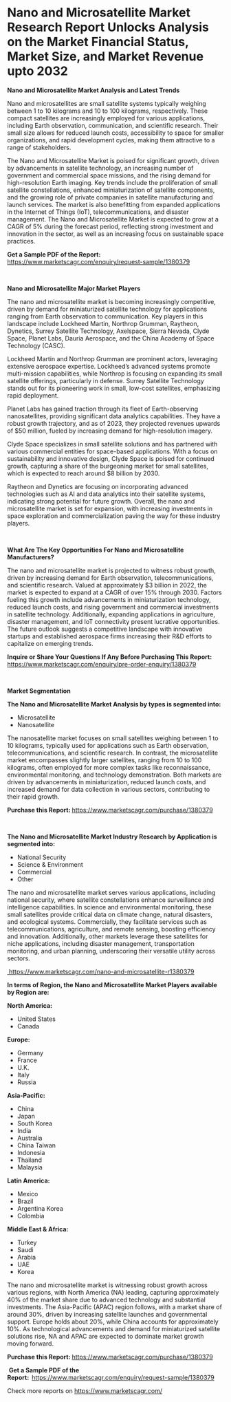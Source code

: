<p><h1>Nano and Microsatellite Market Research Report Unlocks Analysis on the Market Financial Status, Market Size, and Market Revenue upto 2032</h1></p><p><strong>Nano and Microsatellite Market Analysis and Latest Trends</strong></p>
<p><p>Nano and microsatellites are small satellite systems typically weighing between 1 to 10 kilograms and 10 to 100 kilograms, respectively. These compact satellites are increasingly employed for various applications, including Earth observation, communication, and scientific research. Their small size allows for reduced launch costs, accessibility to space for smaller organizations, and rapid development cycles, making them attractive to a range of stakeholders.</p><p>The Nano and Microsatellite Market is poised for significant growth, driven by advancements in satellite technology, an increasing number of government and commercial space missions, and the rising demand for high-resolution Earth imaging. Key trends include the proliferation of small satellite constellations, enhanced miniaturization of satellite components, and the growing role of private companies in satellite manufacturing and launch services. The market is also benefitting from expanded applications in the Internet of Things (IoT), telecommunications, and disaster management. The Nano and Microsatellite Market is expected to grow at a CAGR of 5% during the forecast period, reflecting strong investment and innovation in the sector, as well as an increasing focus on sustainable space practices.</p></p>
<p><strong>Get a Sample PDF of the Report:&nbsp;</strong> <a href="https://www.marketscagr.com/enquiry/request-sample/1380379?utm_campaign=3115&utm_medium=2&utm_source=Github&utm_content=ia&utm_term=11042025&utm_id=nano-and-microsatellite">https://www.marketscagr.com/enquiry/request-sample/1380379</a></p>
<p>&nbsp;</p>
<p><strong>Nano and Microsatellite Major Market Players</strong></p>
<p><p>The nano and microsatellite market is becoming increasingly competitive, driven by demand for miniaturized satellite technology for applications ranging from Earth observation to communication. Key players in this landscape include Lockheed Martin, Northrop Grumman, Raytheon, Dynetics, Surrey Satellite Technology, Axelspace, Sierra Nevada, Clyde Space, Planet Labs, Dauria Aerospace, and the China Academy of Space Technology (CASC).</p><p>Lockheed Martin and Northrop Grumman are prominent actors, leveraging extensive aerospace expertise. Lockheed’s advanced systems promote multi-mission capabilities, while Northrop is focusing on expanding its small satellite offerings, particularly in defense. Surrey Satellite Technology stands out for its pioneering work in small, low-cost satellites, emphasizing rapid deployment.</p><p>Planet Labs has gained traction through its fleet of Earth-observing nanosatellites, providing significant data analytics capabilities. They have a robust growth trajectory, and as of 2023, they projected revenues upwards of $50 million, fueled by increasing demand for high-resolution imagery.</p><p>Clyde Space specializes in small satellite solutions and has partnered with various commercial entities for space-based applications. With a focus on sustainability and innovative design, Clyde Space is poised for continued growth, capturing a share of the burgeoning market for small satellites, which is expected to reach around $8 billion by 2030.</p><p>Raytheon and Dynetics are focusing on incorporating advanced technologies such as AI and data analytics into their satellite systems, indicating strong potential for future growth. Overall, the nano and microsatellite market is set for expansion, with increasing investments in space exploration and commercialization paving the way for these industry players.</p></p>
<p>&nbsp;</p>
<p><strong>What Are The Key Opportunities For Nano and Microsatellite Manufacturers?</strong></p>
<p><p>The nano and microsatellite market is projected to witness robust growth, driven by increasing demand for Earth observation, telecommunications, and scientific research. Valued at approximately $3 billion in 2022, the market is expected to expand at a CAGR of over 15% through 2030. Factors fueling this growth include advancements in miniaturization technology, reduced launch costs, and rising government and commercial investments in satellite technology. Additionally, expanding applications in agriculture, disaster management, and IoT connectivity present lucrative opportunities. The future outlook suggests a competitive landscape with innovative startups and established aerospace firms increasing their R&D efforts to capitalize on emerging trends.</p></p>
<p><strong>Inquire or Share Your Questions If Any Before Purchasing This Report:</strong> <a href="https://www.marketscagr.com/enquiry/pre-order-enquiry/1380379?utm_campaign=3115&utm_medium=2&utm_source=Github&utm_content=ia&utm_term=11042025&utm_id=nano-and-microsatellite">https://www.marketscagr.com/enquiry/pre-order-enquiry/1380379</a></p>
<p>&nbsp;</p>
<p><strong>Market Segmentation</strong></p>
<p><strong>The Nano and Microsatellite Market Analysis by types is segmented into:</strong></p>
<p><ul><li>Microsatellite</li><li>Nanosatellite</li></ul></p>
<p><p>The nanosatellite market focuses on small satellites weighing between 1 to 10 kilograms, typically used for applications such as Earth observation, telecommunications, and scientific research. In contrast, the microsatellite market encompasses slightly larger satellites, ranging from 10 to 100 kilograms, often employed for more complex tasks like reconnaissance, environmental monitoring, and technology demonstration. Both markets are driven by advancements in miniaturization, reduced launch costs, and increased demand for data collection in various sectors, contributing to their rapid growth.</p></p>
<p><strong>Purchase this Report:&nbsp;</strong><a href="https://www.marketscagr.com/purchase/1380379?utm_campaign=3115&utm_medium=2&utm_source=Github&utm_content=ia&utm_term=11042025&utm_id=nano-and-microsatellite">https://www.marketscagr.com/purchase/1380379</a></p>
<p>&nbsp;</p>
<p><strong>The Nano and Microsatellite Market Industry Research by Application is segmented into:</strong></p>
<p><ul><li>National Security</li><li>Science & Environment</li><li>Commercial</li><li>Other</li></ul></p>
<p><p>The nano and microsatellite market serves various applications, including national security, where satellite constellations enhance surveillance and intelligence capabilities. In science and environmental monitoring, these small satellites provide critical data on climate change, natural disasters, and ecological systems. Commercially, they facilitate services such as telecommunications, agriculture, and remote sensing, boosting efficiency and innovation. Additionally, other markets leverage these satellites for niche applications, including disaster management, transportation monitoring, and urban planning, underscoring their versatile utility across sectors.</p></p>
<p><a href="https://www.marketscagr.com/nano-and-microsatellite-r1380379?utm_campaign=3115&utm_medium=2&utm_source=Github&utm_content=ia&utm_term=11042025&utm_id=nano-and-microsatellite">&nbsp;https://www.marketscagr.com/nano-and-microsatellite-r1380379</a></p>
<p><strong>In terms of Region, the Nano and Microsatellite Market Players available by Region are:</strong></p>
<p>
    <p> <strong> North America: </strong>
        <ul>
            <li>United States</li>
            <li>Canada</li>
        </ul>
        </p> 
    <p> <strong> Europe: </strong>
        <ul>
            <li>Germany</li>
            <li>France</li>
            <li>U.K.</li>
            <li>Italy</li>
            <li>Russia</li>
        </ul>
        </p> 
    <p> <strong> Asia-Pacific: </strong>
        <ul>
            <li>China</li>
            <li>Japan</li>
            <li>South Korea</li>
            <li>India</li>
            <li>Australia</li>
            <li>China Taiwan</li>
            <li>Indonesia</li>
            <li>Thailand</li>
            <li>Malaysia</li>
        </ul>
        </p> 
    <p> <strong> Latin America: </strong>
        <ul>
            <li>Mexico</li>
            <li>Brazil</li>
            <li>Argentina Korea</li>
            <li>Colombia</li>
        </ul>
        </p> 
    <p> <strong> Middle East & Africa: </strong>
        <ul>
            <li>Turkey</li>
            <li>Saudi</li>
            <li>Arabia</li>
            <li>UAE</li>
            <li>Korea</li>
        </ul>
    </p>
    </p>
<p><p>The nano and microsatellite market is witnessing robust growth across various regions, with North America (NA) leading, capturing approximately 40% of the market share due to advanced technology and substantial investments. The Asia-Pacific (APAC) region follows, with a market share of around 30%, driven by increasing satellite launches and governmental support. Europe holds about 20%, while China accounts for approximately 10%. As technological advancements and demand for miniaturized satellite solutions rise, NA and APAC are expected to dominate market growth moving forward.</p></p>
<p><strong>Purchase this Report: </strong><a href="https://www.marketscagr.com/purchase/1380379?utm_campaign=3115&utm_medium=2&utm_source=Github&utm_content=ia&utm_term=11042025&utm_id=nano-and-microsatellite">https://www.marketscagr.com/purchase/1380379</a></p>
<p>&nbsp;<strong>Get a Sample PDF of the Report:&nbsp;&nbsp;</strong><a href="https://www.marketscagr.com/enquiry/request-sample/1380379?utm_campaign=3115&utm_medium=2&utm_source=Github&utm_content=ia&utm_term=11042025&utm_id=nano-and-microsatellite">https://www.marketscagr.com/enquiry/request-sample/1380379</a></p>
<p><strong></strong></p>
<p>Check more reports on <a href="https://www.marketscagr.com/?utm_campaign=3115&utm_medium=2&utm_source=Github&utm_content=ia&utm_term=11042025&utm_id=nano-and-microsatellite">https://www.marketscagr.com/</a></p>